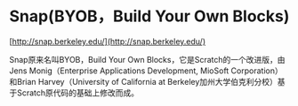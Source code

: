 # Snap\(BYOB，Build Your Own Blocks\)

[http://snap.berkeley.edu/](http://snap.berkeley.edu/)

Snap原来名叫BYOB，Build Your Own Blocks，它是Scratch的一个改进版，由Jens Monig（Enterprise Applications Development, MioSoft Corporation）和Brian Harvey（University of California at Berkeley加州大学伯克利分校）基于Scratch原代码的基础上修改而成。

